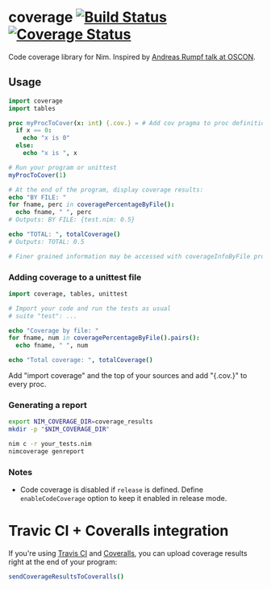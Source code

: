 # coverage [![Build Status](https://travis-ci.org/yglukhov/coverage.svg?branch=master)](https://travis-ci.org/yglukhov/coverage) [![Coverage Status](https://coveralls.io/repos/yglukhov/coverage/badge.svg?branch=master&service=github)](https://coveralls.io/github/yglukhov/coverage?branch=master)
Code coverage library for Nim. Inspired by [Andreas Rumpf talk at OSCON](https://github.com/Araq/oscon2015).

## Usage
```nim
import coverage
import tables

proc myProcToCover(x: int) {.cov.} = # Add cov pragma to proc definition to enable code coverage.
  if x == 0:
    echo "x is 0"
  else:
    echo "x is ", x

# Run your program or unittest
myProcToCover(1)

# At the end of the program, display coverage results:
echo "BY FILE: "
for fname, perc in coveragePercentageByFile():
  echo fname, " ", perc
# Outputs: BY FILE: {test.nim: 0.5}

echo "TOTAL: ", totalCoverage()
# Outputs: TOTAL: 0.5

# Finer grained information may be accessed with coverageInfoByFile proc.
```

### Adding coverage to a unittest file
```nim
import coverage, tables, unittest

# Import your code and run the tests as usual
# suite "test": ...

echo "Coverage by file: "
for fname, num in coveragePercentageByFile().pairs():
  echo fname, " ", num

echo "Total coverage: ", totalCoverage()
```

Add "import coverage" and the top of your sources and add "{.cov.}" to every proc.


### Generating a report
```bash
export NIM_COVERAGE_DIR=coverage_results
mkdir -p "$NIM_COVERAGE_DIR"

nim c -r your_tests.nim
nimcoverage genreport
```

### Notes
- Code coverage is disabled if ```release``` is defined. Define ```enableCodeCoverage``` option to keep it enabled in release mode.

# Travic CI + Coveralls integration
If you're using [Travis CI](https://travis-ci.org) and [Coveralls](https://coveralls.io), you can upload coverage results right at the end of your program:
```nim
sendCoverageResultsToCoveralls()
```
